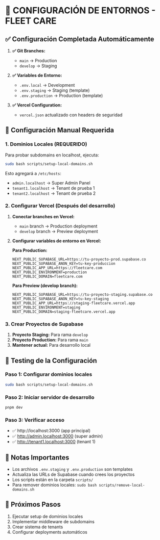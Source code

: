 # 🚀 CONFIGURACIÓN DE ENTORNOS - FLEET CARE

## ✅ Configuración Completada Automáticamente

1. **✅ Git Branches:**
   - `main` → Production
   - `develop` → Staging

2. **✅ Variables de Entorno:**
   - `.env.local` → Development
   - `.env.staging` → Staging (template)
   - `.env.production` → Production (template)

3. **✅ Vercel Configuration:**
   - `vercel.json` actualizado con headers de seguridad

## 🔧 Configuración Manual Requerida

### 1. Dominios Locales (REQUERIDO)
Para probar subdomains en localhost, ejecuta:

```bash
sudo bash scripts/setup-local-domains.sh
```

Esto agregará a `/etc/hosts`:
- `admin.localhost` → Super Admin Panel
- `tenant1.localhost` → Tenant de prueba 1
- `tenant2.localhost` → Tenant de prueba 2

### 2. Configurar Vercel (Después del desarrollo)

1. **Conectar branches en Vercel:**
   - `main` branch → Production deployment
   - `develop` branch → Preview deployment

2. **Configurar variables de entorno en Vercel:**
   
   **Para Production:**
   ```
   NEXT_PUBLIC_SUPABASE_URL=https://tu-proyecto-prod.supabase.co
   NEXT_PUBLIC_SUPABASE_ANON_KEY=tu-key-produccion
   NEXT_PUBLIC_APP_URL=https://fleetcare.com
   NEXT_PUBLIC_ENVIRONMENT=production
   NEXT_PUBLIC_DOMAIN=fleetcare.com
   ```
   
   **Para Preview (develop branch):**
   ```
   NEXT_PUBLIC_SUPABASE_URL=https://tu-proyecto-staging.supabase.co
   NEXT_PUBLIC_SUPABASE_ANON_KEY=tu-key-staging
   NEXT_PUBLIC_APP_URL=https://staging-fleetcare.vercel.app
   NEXT_PUBLIC_ENVIRONMENT=staging
   NEXT_PUBLIC_DOMAIN=staging-fleetcare.vercel.app
   ```

### 3. Crear Proyectos de Supabase

1. **Proyecto Staging:** Para rama `develop`
2. **Proyecto Production:** Para rama `main`
3. **Mantener actual:** Para desarrollo local

## 🧪 Testing de la Configuración

### Paso 1: Configurar dominios locales
```bash
sudo bash scripts/setup-local-domains.sh
```

### Paso 2: Iniciar servidor de desarrollo
```bash
pnpm dev
```

### Paso 3: Verificar acceso
- ✅ http://localhost:3000 (app principal)
- ✅ http://admin.localhost:3000 (super admin)
- ✅ http://tenant1.localhost:3000 (tenant 1)

## 📝 Notas Importantes

- Los archivos `.env.staging` y `.env.production` son templates
- Actualiza las URLs de Supabase cuando crees los proyectos
- Los scripts están en la carpeta `scripts/`
- Para remover dominios locales: `sudo bash scripts/remove-local-domains.sh`

## 🎯 Próximos Pasos

1. Ejecutar setup de dominios locales
2. Implementar middleware de subdomains
3. Crear sistema de tenants
4. Configurar deployments automáticos